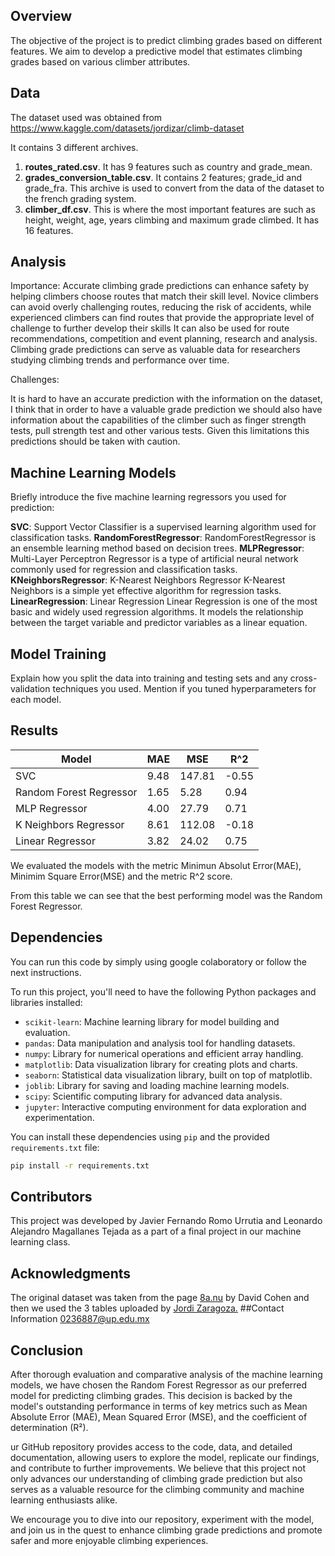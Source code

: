 ## Overview

The objective of the project is to predict climbing grades based on different features.
We aim to develop a predictive model that estimates climbing grades based on various climber attributes.

## Data

The dataset used was obtained from https://www.kaggle.com/datasets/jordizar/climb-dataset

It contains 3 different archives.
1. **routes_rated.csv**. It has 9 features such as country and grade_mean.
2. **grades_conversion_table.csv**. It contains 2 features; grade_id and grade_fra. This archive is used to convert from the data of the dataset to the french grading system.
3. **climber_df.csv**. This is where the most important features are such as height, weight, age, years climbing and maximum grade climbed. It has 16 features.

## Analysis

Importance:
Accurate climbing grade predictions can enhance safety by helping climbers choose routes that match their skill level. Novice climbers can avoid overly challenging routes, reducing the risk of accidents, while experienced climbers can find routes that provide the appropriate level of challenge to further develop their skills
It can also be used for route recommendations, competition and event planning, research and analysis. Climbing grade predictions can serve as valuable data for researchers studying climbing trends and performance over time.


Challenges:

It is hard to have an accurate prediction with the information on the dataset, I think that in order to have a valuable grade prediction we should also have information about the capabilities of the climber such as finger strength tests, pull strength test and other various tests.
Given this limitations this predictions should be taken with caution.

## Machine Learning Models

Briefly introduce the five machine learning regressors you used for prediction:

**SVC**: Support Vector Classifier is a supervised learning algorithm used for classification tasks.
**RandomForestRegressor**: RandomForestRegressor is an ensemble learning method based on decision trees.
**MLPRegressor**: Multi-Layer Perceptron Regressor is a type of artificial neural network commonly used for regression and classification tasks.
**KNeighborsRegressor**: K-Nearest Neighbors Regressor K-Nearest Neighbors is a simple yet effective algorithm for regression tasks. 
**LinearRegression**: Linear Regression Linear Regression is one of the most basic and widely used regression algorithms.  It models the relationship between the target variable and predictor variables as a linear equation.



## Model Training

Explain how you split the data into training and testing sets and any cross-validation techniques you used. Mention if you tuned hyperparameters for each model.

## Results

| Model  | MAE  | MSE  | R^2  |
| ------------ | ------------ | ------------ | ------------ |
|SVC   |9.48   |147.81   |-0.55   |
|Random Forest Regressor   |1.65   |5.28   |0.94   |
|MLP Regressor   |4.00   |27.79   |0.71   |
|K Neighbors Regressor   |8.61   |112.08   |-0.18   |
|Linear Regressor   |3.82   |24.02   |0.75   |
We evaluated the models with the metric Minimun Absolut Error(MAE), Minimim Square Error(MSE) and the metric R^2 score.

From this table we can see that the best performing model was the Random Forest Regressor.

## Dependencies

You can run this code by simply using google colaboratory or follow the next instructions.

To run this project, you'll need to have the following Python packages and libraries installed:

- `scikit-learn`: Machine learning library for model building and evaluation.
- `pandas`: Data manipulation and analysis tool for handling datasets.
- `numpy`: Library for numerical operations and efficient array handling.
- `matplotlib`: Data visualization library for creating plots and charts.
- `seaborn`: Statistical data visualization library, built on top of matplotlib.
- `joblib`: Library for saving and loading machine learning models.
- `scipy`: Scientific computing library for advanced data analysis.
- `jupyter`: Interactive computing environment for data exploration and experimentation.

You can install these dependencies using `pip` and the provided `requirements.txt` file:

```bash
pip install -r requirements.txt
```

## Contributors
This project was developed by Javier Fernando Romo Urrutia and Leonardo Alejandro Magallanes Tejada as a part of a final project in our machine learning class.

## Acknowledgments
The original dataset was taken from the page [8a.nu](https://www.8a.nu/ "8a.nu") by David Cohen and then we used the 3 tables uploaded by [Jordi Zaragoza.](http://https://www.kaggle.com/datasets/jordizar/climb-dataset "Jordi Zaragoza")
##Contact Information
0236887@up.edu.mx

## Conclusion
After thorough evaluation and comparative analysis of the machine learning models, we have chosen the Random Forest Regressor as our preferred model for predicting climbing grades. This decision is backed by the model's outstanding performance in terms of key metrics such as Mean Absolute Error (MAE), Mean Squared Error (MSE), and the coefficient of determination (R²).

ur GitHub repository provides access to the code, data, and detailed documentation, allowing users to explore the model, replicate our findings, and contribute to further improvements. We believe that this project not only advances our understanding of climbing grade prediction but also serves as a valuable resource for the climbing community and machine learning enthusiasts alike.

We encourage you to dive into our repository, experiment with the model, and join us in the quest to enhance climbing grade predictions and promote safer and more enjoyable climbing experiences.
